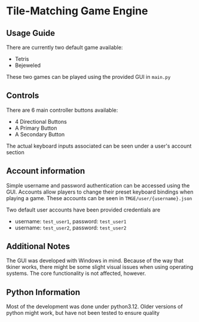 # Tile-Matching Game Engine
## Usage Guide
There are currently two default game available:
- Tetris
- Bejeweled

These two games can be played using the provided GUI in `main.py`

## Controls
There are 6 main controller buttons available:
- 4 Directional Buttons
- A Primary Button
- A Secondary Button

The actual keyboard inputs associated can be seen under a 
user's account section
## Account information
Simple username and password authentication can be accessed using the GUI. 
Accounts allow players to change their preset keyboard bindings when 
playing a game. These accounts can be seen in `TMGE/user/{username}.json`

Two default user accounts have been provided credentials are
- username: `test_user1`, password: `test_user1`
- username: `test_user2`, password: `test_user2`

## Additional Notes
The GUI was developed with Windows in mind. Because of the way that 
tkiner works, there might be some slight visual issues when using operating
systems. The core functionality is not affected, however. 

## Python Information
Most of the development was done under python3.12. Older versions of
python might work, but have not been tested to ensure quality
